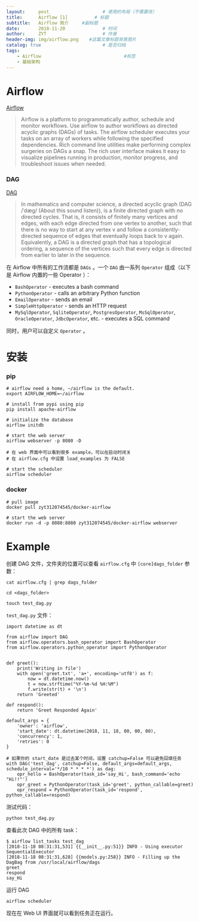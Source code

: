 ```yaml
---
layout:     post                    # 使用的布局（不需要改）
title:      Airflow [1]          # 标题 
subtitle:   Airflow 简介     #副标题
date:       2018-11-20              # 时间
author:     ZYT                     # 作者
header-img: img/airflow.png    #这篇文章标题背景图片
catalog: true                       # 是否归档
tags:
    - Airflow                               #标签
    - 基础架构
---
```


# Airflow

[Airflow](https://github.com/apache/incubator-airflow)

> Airflow is a platform to programmatically author, schedule and monitor workflows.
Use airflow to author workflows as directed acyclic graphs (DAGs) of tasks. The airflow scheduler executes your tasks on an array of workers while following the specified dependencies. Rich command line utilities make performing complex surgeries on DAGs a snap. The rich user interface makes it easy to visualize pipelines running in production, monitor progress, and troubleshoot issues when needed.

### DAG

[DAG](https://www.wikiwand.com/en/Directed_acyclic_graph)

> In mathematics and computer science, a directed acyclic graph (DAG /ˈdæɡ/ (About this sound listen)), is a finite directed graph with no directed cycles. That is, it consists of finitely many vertices and edges, with each edge directed from one vertex to another, such that there is no way to start at any vertex v and follow a consistently-directed sequence of edges that eventually loops back to v again. Equivalently, a DAG is a directed graph that has a topological ordering, a sequence of the vertices such that every edge is directed from earlier to later in the sequence.

在 Airflow 中所有的工作流都是 `DAGs` 。一个 `DAG` 由一系列 `Operator` 组成（以下是 Airflow 内置的一些 Operator ）：

- `BashOperator` - executes a bash command
- `PythonOperator` - calls an arbitrary Python function
- `EmailOperator` - sends an email
- `SimpleHttpOperator` - sends an HTTP request
- `MySqlOperator`, `SqliteOperator`, `PostgresOperator`, `MsSqlOperator`, `OracleOperator`, `JdbcOperator`, etc. - executes a SQL command

同时，用户可以自定义 `Operator` 。

# 安装

### pip

```
# airflow need a home, ~/airflow is the default.
export AIRFLOW_HOME=~/airflow

# install from pypi using pip
pip install apache-airflow

# initialize the database
airflow initdb

# start the web server
airflow webserver -p 8080 -D

# 在 web 界面中可以看到很多 example，可以在启动时闭关
# 在 airflow.cfg 中设置 load_examples 为 FALSE

# start the scheduler
airflow scheduler
```

### docker

```
# pull image
docker pull zyt312074545/docker-airflow

# start the web server
docker run -d -p 8080:8080 zyt312074545/docker-airflow webserver
```

# Example

创建 DAG 文件，文件夹的位置可以查看 `airflow.cfg` 中 `[core]dags_folder` 参数：

```
cat airflow.cfg | grep dags_folder

cd <dags_folder>

touch test_dag.py
```

`test_dag.py` 文件：

```
import datetime as dt

from airflow import DAG
from airflow.operators.bash_operator import BashOperator
from airflow.operators.python_operator import PythonOperator


def greet():
    print('Writing in file')
    with open('greet.txt', 'a+', encoding='utf8') as f:
        now = dt.datetime.now()
        t = now.strftime("%Y-%m-%d %H:%M")
        f.write(str(t) + '\n')
    return 'Greeted'

def respond():
    return 'Greet Responded Again'

default_args = {
    'owner': 'airflow',
    'start_date': dt.datetime(2018, 11, 18, 00, 00, 00),
    'concurrency': 1,
    'retries': 0
}

# 如果你的 start_date 是过去某个时间，设置 catchup=False 可以避免回填任务
with DAG('test_dag', catchup=False, default_args=default_args, schedule_interval='*/10 * * * *') as dag:
    opr_hello = BashOperator(task_id='say_Hi', bash_command='echo "Hi!!"')
    opr_greet = PythonOperator(task_id='greet', python_callable=greet)
    opr_respond = PythonOperator(task_id='respond', python_callable=respond)
```

测试代码：

```
python test_dag.py
```

查看此次 DAG 中的所有 task：

```
$ airflow list_tasks test_dag
[2018-11-18 08:31:31,531] {{__init__.py:51}} INFO - Using executor SequentialExecutor
[2018-11-18 08:31:31,628] {{models.py:258}} INFO - Filling up the DagBag from /usr/local/airflow/dags
greet
respond
say_Hi
```

运行 DAG

```
airflow scheduler
```

现在在 Web UI 界面就可以看到任务正在运行。
